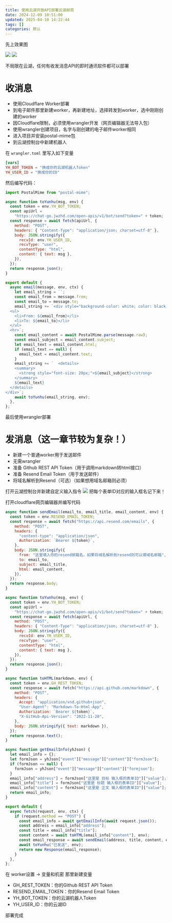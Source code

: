 ```yaml
---
title: 使用云湖开放API部署云湖邮局
date: 2024-12-09 10:51:00
updated: 2025-04-10 14:22:44
tags: []
categories: 默认
---
```


先上效果图

![](https://s.rmimg.com/2024-11-21/1732152952-218009-2024-11-21-92212.png)
![](https://s.rmimg.com/2024-11-21/1732152956-884414-2024-11-21-92314.png)

不局限在云湖，任何有收发消息API的即时通讯软件都可以部署

# 收消息

- 使用Cloudflare Worker部署
- 到电子邮件那里新建worker，再新建地址，选择转发到worker，选中刚刚创建的worker
- 因Cloudflare限制，必须使用wrangler开发（网页编辑器无法导入包）
- 使用wrangler创建项目，名字与刚创建的电子邮件worker相同
- 进入项目并安装postal-mime包
- 到云湖控制台中新建机器人

在 `wrangler.toml` 里写入如下变量

```toml
[vars]
YH_BOT_TOKEN = "换成你的云湖机器人Token"
YH_USER_ID = "换成你的ID"
```

然后编写代码：

```javascript
import PostalMime from "postal-mime";

async function toYunhu(msg, env) {
  const token = env.YH_BOT_TOKEN;
  const apiUrl =
    "https://chat-go.jwzhd.com/open-apis/v1/bot/send?token=" + token;
  const response = await fetch(apiUrl, {
    method: "POST",
    headers: { "Content-Type": "application/json; charset=utf-8" },
    body: JSON.stringify({
      recvId: env.YH_USER_ID,
      recvType: "user",
      contentType: "html",
      content: { text: msg },
    }),
  });
  return response.json();
}

export default {
  async email(message, env, ctx) {
    let email_string = ``;
    const email_from = message.from;
    const email_to = message.to;
    email_string += `<div style="background-color: white; color: black;">
  <ul>
    <li>From: ${email_from}</li>
    <li>To: ${email_to}</li>
  </ul>
  <hr>`;
    const email_content = await PostalMime.parse(message.raw);
    const email_subject = email_content.subject;
    let email_text = email_content.html;
    if (email_text == null) {
      email_text = email_content.text;
    }
    email_string += `  <details>
    <summary>
      <strong style="font-size: 20px;">${email_subject}</strong>
    </summary>
    ${email_text}
  </details>
</div>`;
    await toYunhu(email_string, env);
  },
};
```

最后使用wrangler部署

# 发消息（这一章节较为复杂！）

- 新建一个普通worker用于发送邮件
- 无需wrangler
- 准备 Github REST API Token（用于调用markdown转html接口）
- 准备 Resend Email Token（用于发送邮件）
- 将域名解析到Resend（可选）（如果想用域名邮箱则必须）

打开云湖控制台并新建自定义输入指令
![](https://s.rmimg.com/2024-11-21/1732153422-509814-2024-11-21-94259.png)
把每个表单ID对应的输入框名记下来！

打开cloudflare网页编辑器并编写代码

```javascript
async function sendEmail(email_to, email_title, email_content, env) {
  const token = env.RESEND_EMAIL_TOKEN;
  const response = await fetch("https://api.resend.com/emails", {
    method: "POST",
    headers: {
      "content-type": "application/json",
      Authorization: `Bearer ${token}`,
    },
    body: JSON.stringify({
      from: "这里填入你的resend邮箱名，如果将域名解析到resend则可以填域名邮箱",
      to: email_to,
      subject: email_title,
      html: email_content,
    }),
  });
  return response.body;
}

async function toYunhu(msg, env) {
  const token = env.YH_BOT_TOKEN;
  const apiUrl =
    "https://chat-go.jwzhd.com/open-apis/v1/bot/send?token=" + token;
  const response = await fetch(apiUrl, {
    method: "POST",
    headers: { "Content-Type": "application/json; charset=utf-8" },
    body: JSON.stringify({
      recvId: env.YH_USER_ID,
      recvType: "user",
      contentType: "html",
      content: { text: msg },
    }),
  });
  return response.json();
}

async function toHTML(markdown, env) {
  const token = env.GH_REST_TOKEN;
  const response = await fetch("https://api.github.com/markdown", {
    method: "POST",
    headers: {
      Accept: "application/vnd.github+json",
      "User-Agent": "Markdown-To-Html-App",
      Authorization: `Bearer ${token}`,
      "X-GitHub-Api-Version": "2022-11-28",
    },
    body: JSON.stringify({ text: markdown }),
  });
  return response.text();
}

async function getEmailInfo(yhJson) {
  let email_info = {};
  let formJson = yhJson["event"]["message"]["content"]["formJson"];
  if (formJson == null) {
    formJson = yhJson["event"]["message"]["content"]["formjson"];
  }
  email_info["address"] = formJson["这里是 目标 输入框的表单ID"]["value"];
  email_info["title"] = formJson["这里是 标题 输入框的表单ID"]["value"];
  email_info["content"] = formJson["这里是 正文 输入框的表单ID"]["value"];
  return email_info;
}

export default {
  async fetch(request, env, ctx) {
    if (request.method == "POST") {
      const email_info = await getEmailInfo(await request.json());
      const address = email_info["address"];
      const title = email_info["title"];
      const content = await toHTML(email_info["content"], env);
      const email_response = await sendEmail(address, title, content, env);
      await toYunhu("已发送", env);
      return new Response(email_response);
    }
  },
};
```

在 worker设置 -> 变量和机密 那里新建变量

- GH_REST_TOKEN：你的Github REST API Token
- RESEND_EMAIL_TOKEN：你的Resend Email Token
- YH_BOT_TOKEN：你的云湖机器人Token
- YH_USER_ID：你的云湖ID

部署完成
